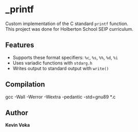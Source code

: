 # _printf

Custom implementation of the C standard `printf` function.  
This project was done for Holberton School SEIP curriculum.

## Features

- Supports these format specifiers: `%c`, `%s`, `%%`, `%d`, `%i`
- Uses variadic functions with `stdarg.h`
- Writes output to standard output with `write()`

## Compilation

gcc -Wall -Werror -Wextra -pedantic -std=gnu89 *.c

## Author

**Kevin Voka**
